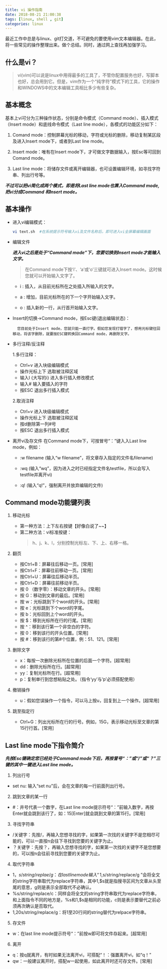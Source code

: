 ```yaml
---
title: vi 操作指南
date: 2018-08-21 21:00:38
tags: [linux, shell , git]
categories: linux
---
```


最近工作中总是与linux、git打交道，不可避免的要使用vim文本编辑器。在此，将一些常见的操作整理出来。做个总结。同时，通过网上查找再加强学习。

## 什么是vi？

>vi(vim)可以说是linux中用得最多的工具了，不管你配置服务也好，写脚本也好，总会用到它。但是，vim作为一个“纯字符”模式下的工具，它的操作和WINDOWS中的文本编辑工具相比多少有些复杂。

## 基本概念

基本上vi可分为三种操作状态，分别是命令模式（Command mode）、插入模式（Insert mode）和底线命令模式（Last line mode），各模式的功能区分如下：

1. Comand mode：控制屏幕光标的移动，字符或光标的删除，移动复制某区段及进入Insert mode下，或者到Last line mode。

2. Insert mode：唯有在Insert mode下，才可做文字数据输入，按Esc等可回到Comand mode。

3. Last line mode：将储存文件或离开编辑器，也可设置编辑环境，如寻找字符串、列出行号等。

***不过可以把vi简化成两个模式，即是将Last line mode也算入Command mode,把vi分成Command 和Insert mode。***

## 基本操作

- 进入vi编辑模式：

    ```bash
    vi text.sh  #在系统提示符号输入vi及文件名称后，即可进入vi全屏幕编辑画面
    ```
- 编辑文件

    ***进入vi之后是处于“Command mode”下，您要切换到Insert mode才能输入文字。***
    >在Command mode下按‘i’、‘a’或‘o’三键就可进入Insert mode。这时候您就可以开始输入文字了。

    + i : 插入，从目前光标所在之处插入所输入的文字。

    + a : 增加，目前光标所在的下一个字开始输入文字。

    + o : 插入新的一行，从行首开始输入文字。

- Insert的切换→Command mode，按Esc键(退出编辑状态)：

        您目前处于Insert mode，您就只能一直打字。假如您发现打错字了，想用光标键往回移动，将该字删除，就要按ESC键转换回Command mode，再删除文字。

- 多行注释/反注释

    1.多行注释：
    - Ctrl+v           进入块级编辑模式
    - 操作光标上下      选取被注释区域
    - 输入I {大写的i}   进入多行插入修改模式
    - 输入#             输入要插入的字符
    - 按ESC            退出多行插入模式
    
    2.取消注释
    - Ctrl+v           进入块级编辑模式
    - 操作光标上下      选取被注释区域
    - 按d删除第一列#号
    - 按ESC            退出多行插入模式

- 离开vi及存文件
在Command mode下，可按冒号“：”键入入Last line mode，例如：

    - :w filename (输入“w filename”，将文章存入指定的文件名filename)

    - :wq (输入“wq”，因为进入之时已经指定文件名testfile，所以会写入testfile并离开vi)

    - :q! (输入“q!”，强制离开并放弃编辑的文件)

## Command mode功能键列表

1. 移动光标

    - 第一种方法：上下左右按键【好像白说了~~】
    - 第二种方法：vi标准按键：
        >h、j、k、l，分别控制光标左、下、上、右移一格。

2. 翻页

    - 按Ctrl+B：屏幕往后移动一页。[常用]
    - 按Ctrl+F：屏幕往前移动一页。[常用]
    - 按Ctrl+U：屏幕往后移动半页。
    - 按Ctrl+D：屏幕往前移动半页。
    - 按 0 （数字零）：移动文章的开头。[常用]
    - 按 G：移动到文章的最后。[常用]
    - 按 w：光标跳到下个word的开头。[常用]
    - 按 e：光标跳到下个word的字尾。
    - 按 b：光标回到上个word的开头。
    - 按 $：移到光标所在行的行尾。[常用]
    - 按 ^：移到该行第一个非空白的字符。
    - 按 0：移到该行的开头位置。[常用]
    - 按 #：移到该行的第#个位置，例：51、121。[常用]

3. 删除文字

    - x：每按一次删除光标所在位置的后面一个字符。[超常用]
    - dd：删除光标所在行。[超常用]
    - yy：复制光标所在行。[超常用]
    - p：复制单行到您想粘贴之处。（指令‘yy’与‘p’必须搭配使用）

4. 撤销操作

    - u：假如您误操作一个指令，可以马上按u，回复到上一个操作。[超常用]

5. 跳至指定行

    - Ctrl+G：列出光标所在行的行号。例如，15G，表示移动光标至文章的第15行行首。[常用]

## Last line mode下指令简介

***先按Esc键确定您已经处于Command mode下后，再按冒号“：”或“/”或“？”三键的其中一键进入Last line mode。***

1. 列出行号
- set nu: 输入“set nu”后，会在文章的每一行前面列出行号。

2. 跳到文章的某一行
- #：井号代表一个数字，在Last line mode提示符号“：”前输入数字，再按Enter就会跳到该行了，如：15[Enter]就会跳到文章的第15行。[常用]

3. 寻找字符串
- /关键字：先按/，再输入您想寻找的字，如果第一次找的关键字不是您相尽可能的，可以一直按n会往下寻找到您要的关键字为止。
- ？关键字：先按？，再输入您想寻找的字，如果第一次找的关键字不是您想要的，可以按n会往前寻找到您要的关键字为止。

4. 取代字符串
- 1，$s/string/replae/g：在last line mode输入“ 1,$s/string/replace/g ”会将全文的string字符串取代为replace字符串，其中1,$s就是指搜寻区间为文章从头至尾的意思，g则是表示全部取代不必确认。
- %s/string/replace/c：同样会将全文的string字符串取代为replace字符串，和上面指令不同的地方是，%s和1,$s是相同的功能，c则是表示要替代之前必须再次确认是否取代。
- 1,20s/string/replace/g：将1至20行间的string替代为relpace字符串。

5. 存文件
- w：在last line mode提示符号“：”前按w即可将文件存起来。[超常用]


6. 离开
- q：按q就离开，有时如果无法离开vi，可搭配“！：强置离开vi，如“q！”
- qw：一般建议离开时，搭配w一起使用，如此离开时还可存文件。[常用]

